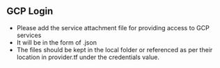 ## GCP Login
- Please add the service attachment file for providing access to GCP services
- It will be in the form of .json
- The files should be kept in the local folder or referenced as per their location in provider.tf under the credentials value.

